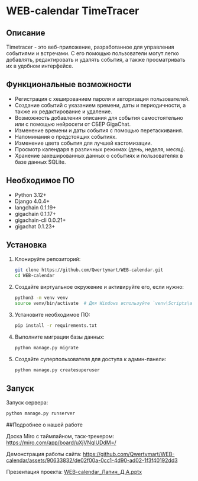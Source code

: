 # WEB-calendar TimeTracer

## Описание

Timetracer - это веб-приложение, разработанное для управления событиями и встречами. С его помощью пользователи могут легко добавлять, редактировать и удалять события, а также просматривать их в удобном интерфейсе.

## Функциональные возможности

- Регистрация с хешированием пароля и авторизация пользователей.
- Создание событий с указанием времени, даты и периодичности, а также их редактирование и удаление.
- Возможность добавления описания для события самостоятельно или с помощью нейросети от СБЕР GigaChat.
- Изменение времени и даты события с помощью перетаскивания.
- Напоминания о предстоящих событиях.
- Изменение цвета события для лучшей кастомизации.
- Просмотр календаря в различных режимах (день, неделя, месяц).
- Хранение захешированных данных о событиях и пользователях в базе данных SQLite.

## Необходимое ПО

- Python 3.12+
- Django 4.0.4+
- langchain 0.1.19+
- gigachain 0.1.17+
- gigachain-cli 0.0.21+
- gigachat 0.1.23+

## Установка

1. Клонируйте репозиторий:
    ```bash
    git clone https://github.com/Qwertymart/WEB-calendar.git
    cd WEB-calendar
    ```
2. Создайте виртуальное окружение и активируйте его, если нужно:
    ```bash
    python3 -m venv venv
    source venv/bin/activate  # Для Windows используйте `venv\Scripts\activate`
    ```
3. Установите необходимое ПО:
    ```bash
    pip install -r requirements.txt
    ```
4. Выполните миграции базы данных:
    ```bash
    python manage.py migrate
    ```
5. Создайте суперпользователя для доступа к админ-панели:
    ```bash
    python manage.py createsuperuser
    ```

## Запуск

Запуск сервера:
```bash
python manage.py runserver
```

##Подробнее о нашей работе

Доска Miro с таймлайном, таск-трекером:
https://miro.com/app/board/uXjVNqIUDdM=/

Демонстрация работы сайта:
https://github.com/Qwertymart/WEB-calendar/assets/90633832/de02f00a-0cc1-4d90-ad02-1f3f40192dd3

Презентация проекта:
[WEB-calendar_Лапин_Д.А.pptx](https://github.com/Qwertymart/WEB-calendar/files/15457363/WEB-calendar_._.pptx)


